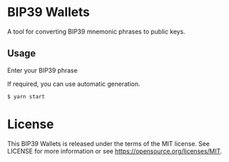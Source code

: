 # BIP39 Wallets

A tool for converting BIP39 mnemonic phrases to public keys.

## Usage

Enter your BIP39 phrase

If required, you can use automatic generation.

```
$ yarn start
```

# License

This BIP39 Wallets is released under the terms of the MIT license. See LICENSE for
more information or see https://opensource.org/licenses/MIT.